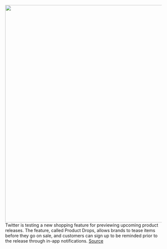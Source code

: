 <img src='https://cdn.vox-cdn.com/thumbor/uKsKvYh8Kv83kPhh5wdKq0Xs-ec=/0x0:2040x1360/1200x800/filters:focal(857x517:1183x843)/cdn.vox-cdn.com/uploads/chorus_image/image/70956072/acastro_180827_1777_0002.0.jpg' width='700px' /><br/>
Twitter is testing a new shopping feature for previewing upcoming product releases. The feature, called Product Drops, allows brands to tease items before they go on sale, and customers can sign up to be reminded prior to the release through in-app notifications.
<a href='https://www.theverge.com/2022/6/8/23158661/twitter-shopping-product-drops-reminders-test'> Source <a/>